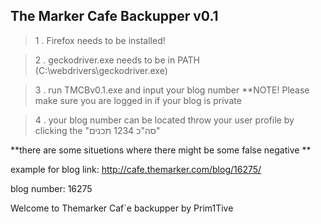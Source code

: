 ## The Marker Cafe Backupper v0.1

>1 . Firefox needs to be installed!

>2 . geckodriver.exe needs to be in PATH (C:\webdrivers\geckodriver.exe)

>3 . run TMCBv0.1.exe and input your blog number **NOTE! Please make sure you are logged in if your blog is private

>4 . your blog number can be located throw your user profile by clicking the "סה"כ 1234 תכנים"



**there are some situetions where there might be some false negative **


example for blog link:
http://cafe.themarker.com/blog/16275/

blog number:
16275

Welcome to Themarker Caf`e backupper by Prim1Tive
